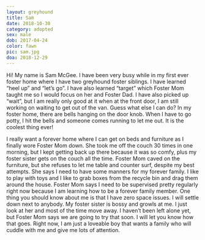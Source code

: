 ```yaml
---
layout: greyhound
title: Sam
date: 2018-10-30
category: adopted
sex: male
dob: 2017-04-24
color: fawn
pic: sam.jpg
doa: 2018-12-29
---
```


Hi!  My name is Sam McGee.  I have been very busy while in my first ever foster home where I have two greyhound foster siblings.  I have learned “heel up” and “let’s go”. I have also learned “target” which Foster Mom taught me so I would focus on her and Foster Dad.  I have also picked up “wait”, but I am really only good at it when at the front door, I am still working on waiting to get out of the van.  Guess what else I can do?  In my foster home, there are bells hanging on the door knob.  When I have to go potty, I hit the bells and someone comes running to let me out.  It is the coolest thing ever! 

I really want a forever home where I can get on beds and furniture as I finally wore Foster Mom down.  She took me off the couch 30 times in one morning, but I kept getting back up there because it was so comfy, plus my foster sister gets on the couch all the time.  Foster Mom caved on the furniture, but she refuses to let me table and counter surf, despite my best attempts.  She says I need to have some manners for my forever family.  I like to play with toys and I like to grab boxes from the recycle bin and drag them around the house.  Foster Mom says I need to be supervised pretty regularly right now because I am learning how to be a forever family member.  One thing you should know about me is that I have zero space issues.  I will settle down next to anybody.  My foster sister is bossy and growls at me.  I just look at her and most of the time move away.  I haven’t been left alone yet, but Foster Mom says we are going to try that soon.  I will let you know how that goes.  Right now, I am just a loveable boy that wants a family who will cuddle with me and give me lots of attention.

